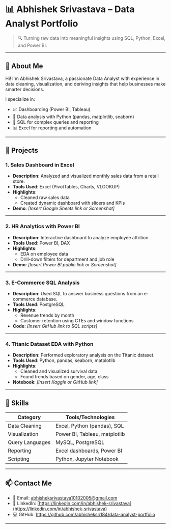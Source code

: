# 📊 Abhishek Srivastava – Data Analyst Portfolio

> 🔍 Turning raw data into meaningful insights using SQL, Python, Excel, and Power BI.

---

## 👋 About Me

Hi! I'm Abhishek Srivastava, a passionate Data Analyst with experience in data cleaning, visualization, and deriving insights that help businesses make smarter decisions.

I specialize in:
- 📈 Dashboarding (Power BI, Tableau)
- 🐍 Data analysis with Python (pandas, matplotlib, seaborn)
- 💾 SQL for complex queries and reporting
- 📊 Excel for reporting and automation

---

## 📂 Projects

### 1. Sales Dashboard in Excel
- **Description**: Analyzed and visualized monthly sales data from a retail store.
- **Tools Used**: Excel (PivotTables, Charts, VLOOKUP)
- **Highlights**:
  - Cleaned raw sales data
  - Created dynamic dashboard with slicers and KPIs
- **Demo**: *[Insert Google Sheets link or Screenshot]*

---

### 2. HR Analytics with Power BI
- **Description**: Interactive dashboard to analyze employee attrition.
- **Tools Used**: Power BI, DAX
- **Highlights**:
  - EDA on employee data
  - Drill-down filters for department and job role
- **Demo**: *[Insert Power BI public link or Screenshot]*

---

### 3. E-Commerce SQL Analysis
- **Description**: Used SQL to answer business questions from an e-commerce database.
- **Tools Used**: PostgreSQL
- **Highlights**:
  - Revenue trends by month
  - Customer retention using CTEs and window functions
- **Code**: *[Insert GitHub link to SQL scripts]*

---

### 4. Titanic Dataset EDA with Python
- **Description**: Performed exploratory analysis on the Titanic dataset.
- **Tools Used**: Python, pandas, seaborn, matplotlib
- **Highlights**:
  - Cleaned and visualized survival data
  - Found trends based on gender, age, class
- **Notebook**: *[Insert Kaggle or GitHub link]*

---

## 🧰 Skills

| Category         | Tools/Technologies                  |
|------------------|-------------------------------------|
| Data Cleaning    | Excel, Python (pandas), SQL         |
| Visualization    | Power BI, Tableau, matplotlib       |
| Query Languages  | MySQL, PostgreSQL                   |
| Reporting        | Excel dashboards, Power BI          |
| Scripting        | Python, Jupyter Notebook            |

---

## 📫 Contact Me

- 📧 Email: abhisheksrivastava10102005@gmail.com 
- 💼 LinkedIn: [[https://linkedin.com/in/abhishek-srivastava](https://linkedin.com/in/abhishek-srivastava) ](https://www.linkedin.com/in/abhishek-srivastava-1845432b4/?trk=opento_sprofile_details) 
- 💻 GitHub: https://github.com/abhisheksri184/data-analyst-portfolio
---
